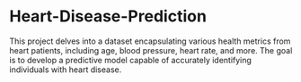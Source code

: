 # Heart-Disease-Prediction
 This project delves into a dataset encapsulating various health metrics from heart patients, including age, blood pressure, heart rate, and more. The goal is to develop a predictive model capable of accurately identifying individuals with heart disease.
